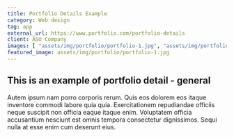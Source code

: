 ```yaml
---
title: Portfolio Details Example
category: Web design
tag: app
external_url: https://www.portfolio.com/portfolio-details
client: ASU Company
images: [ "assets/img/portfolio/portfolio-1.jpg", "assets/img/portfolio/portfolio-2.jpg", "assets/img/portfolio/portfolio-3.jpg"]
featured_image: assets/img/portfolio/portfolio-1.jpg
---
```


## This is an example of portfolio detail - general

Autem ipsum nam porro corporis rerum. Quis eos dolorem eos itaque inventore commodi labore quia quia. Exercitationem
repudiandae officiis neque suscipit non officia eaque itaque enim. Voluptatem officia accusantium nesciunt est omnis
tempora consectetur dignissimos. Sequi nulla at esse enim cum deserunt eius.
